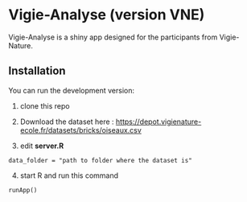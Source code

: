 # Vigie-Analyse (version VNE)

Vigie-Analyse is a shiny app designed for the participants from Vigie-Nature.

## Installation

You can run the development version:

1. clone this repo

2. Download the dataset here :
https://depot.vigienature-ecole.fr/datasets/bricks/oiseaux.csv

3. edit **server.R** 

```
data_folder = "path to folder where the dataset is"
```

4. start R and run this command

```
runApp()
```
